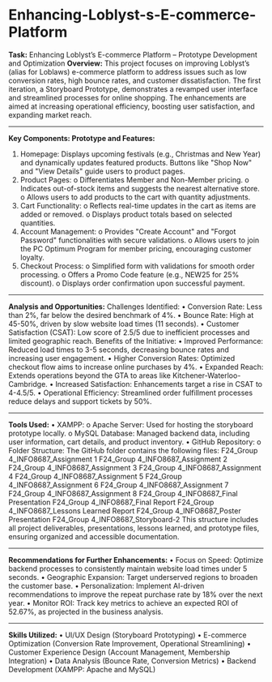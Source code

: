 # Enhancing-Loblyst-s-E-commerce-Platform

**Task:**
Enhancing Loblyst’s E-commerce Platform – Prototype Development and Optimization
**Overview:**
This project focuses on improving Loblyst’s (alias for Loblaws) e-commerce platform to address issues such as low conversion rates, high bounce rates, and customer dissatisfaction. The first iteration, a Storyboard Prototype, demonstrates a revamped user interface and streamlined processes for online shopping. The enhancements are aimed at increasing operational efficiency, boosting user satisfaction, and expanding market reach.
________________________________________
**Key Components: Prototype and Features:**
1.	Homepage:
Displays upcoming festivals (e.g., Christmas and New Year) and dynamically updates featured products. Buttons like "Shop Now" and "View Details" guide users to product pages.
2.	Product Pages:
o	Differentiates Member and Non-Member pricing.
o	Indicates out-of-stock items and suggests the nearest alternative store.
o	Allows users to add products to the cart with quantity adjustments.
3.	Cart Functionality:
o	Reflects real-time updates in the cart as items are added or removed.
o	Displays product totals based on selected quantities.
4.	Account Management:
o	Provides "Create Account" and "Forgot Password" functionalities with secure validations.
o	Allows users to join the PC Optimum Program for member pricing, encouraging customer loyalty.
5.	Checkout Process:
o	Simplified form with validations for smooth order processing.
o	Offers a Promo Code feature (e.g., NEW25 for 25% discount).
o	Displays order confirmation upon successful payment.
________________________________________
**Analysis and Opportunities:**
Challenges Identified:
•	Conversion Rate: Less than 2%, far below the desired benchmark of 4%.
•	Bounce Rate: High at 45-50%, driven by slow website load times (11 seconds).
•	Customer Satisfaction (CSAT): Low score of 2.5/5 due to inefficient processes and limited geographic reach.
Benefits of the Initiative:
•	Improved Performance: Reduced load times to 3-5 seconds, decreasing bounce rates and increasing user engagement.
•	Higher Conversion Rates: Optimized checkout flow aims to increase online purchases by 4%.
•	Expanded Reach: Extends operations beyond the GTA to areas like Kitchener-Waterloo-Cambridge.
•	Increased Satisfaction: Enhancements target a rise in CSAT to 4-4.5/5.
•	Operational Efficiency: Streamlined order fulfillment processes reduce delays and support tickets by 50%.
________________________________________
**Tools Used:**
•	XAMPP:
o	Apache Server: Used for hosting the storyboard prototype locally.
o	MySQL Database: Managed backend data, including user information, cart details, and product inventory.
•	GitHub Repository:
o	Folder Structure:
The GitHub folder contains the following files:
F24_Group 4_INFO8687_Assignment 1
F24_Group 4_INFO8687_Assignment 2
F24_Group 4_INFO8687_Assignment 3
F24_Group 4_INFO8687_Assignment 4
F24_Group 4_INFO8687_Assignment 5
F24_Group 4_INFO8687_Assignment 6
F24_Group 4_INFO8687_Assignment 7
F24_Group 4_INFO8687_Assignment 8
F24_Group 4_INFO8687_Final Presentation
F24_Group 4_INFO8687_Final Report
F24_Group 4_INFO8687_Lessons Learned Report
F24_Group 4_INFO8687_Poster Presentation
F24_Group 4_INFO8687_Storyboard-2
This structure includes all project deliverables, presentations, lessons learned, and prototype files, ensuring organized and accessible documentation.
________________________________________
**Recommendations for Further Enhancements:**
•	Focus on Speed:
Optimize backend processes to consistently maintain website load times under 5 seconds.
•	Geographic Expansion:
Target underserved regions to broaden the customer base.
•	Personalization:
Implement AI-driven recommendations to improve the repeat purchase rate by 18% over the next year.
•	Monitor ROI:
Track key metrics to achieve an expected ROI of 52.67%, as projected in the business analysis.
________________________________________
**Skills Utilized:**
•	UI/UX Design (Storyboard Prototyping)
•	E-commerce Optimization (Conversion Rate Improvement, Operational Streamlining)
•	Customer Experience Design (Account Management, Membership Integration)
•	Data Analysis (Bounce Rate, Conversion Metrics)
•	Backend Development (XAMPP: Apache and MySQL)

